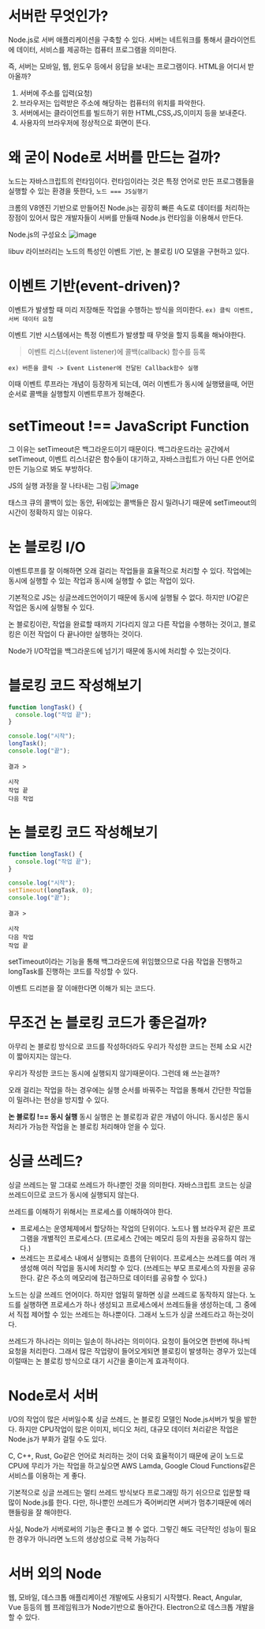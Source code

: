 # 서버란 무엇인가?

Node.js로 서버 애플리케이션을 구축할 수 있다.
서버는 네트워크를 통해서 클라이언트에 데이터, 서비스를 제공하는 컴퓨터 프로그램을 의미한다.

즉, 서버는 모바일, 웹, 윈도우 등에서 응답을 보내는 프로그램이다.
HTML을 어디서 받아올까?

1. 서버에 주소를 입력(요청)
2. 브라우저는 입력받은 주소에 해당하는 컴퓨터의 위치를 파악한다.
3. 서버에서는 클라이언트를 빌드하기 위한 HTML,CSS,JS,이미지 등을 보내준다.
4. 사용자의 브라우저에 정상적으로 화면이 뜬다.

# 왜 굳이 Node로 서버를 만드는 걸까?

노드는 자바스크립트의 런타임이다.
런타임이라는 것은 특정 언어로 만든 프로그램들을 실행할 수 있는 환경을 뜻한다,
`노드 === JS실행기`

크롬의 V8엔진 기반으로 만들어진 Node.js는 굉장히 빠른 속도로 데이터를 처리하는 장점이 있어서 많은 개발자들이 서버를 만들때 Node.js 런타임을 이용해서 만든다.

Node.js의 구성요소
![image](https://thebook.io/img/080229/027_1.jpg)

libuv 라이브러리는 노드의 특성인 이벤트 기반, 논 블로킹 I/O 모델을 구현하고 있다.

# 이벤트 기반(event-driven)?

이벤트가 발생할 때 미리 저장해둔 작업을 수행하는 방식을 의미한다.
`ex) 클릭 이벤트, 서버 데이터 요청`

이벤트 기반 시스템에서는 특정 이벤트가 발생할 때 무엇을 할지 등록을 해놔야한다.

> 이벤트 리스너(event listener)에 콜백(callback) 함수를 등록

`ex) 버튼을 클릭 -> Event Listener에 전달된 Callback함수 실행`

이때 이벤트 루프라는 개념이 등장하게 되는데, 여러 이벤트가 동시에 실행됐을때, 어떤 순서로 콜백을 실행할지 이벤트루프가 정해준다.

# setTimeout !== JavaScript Function

그 이유는 setTimeout은 백그라운드이기 때문이다.
백그라운드라는 공간에서 setTimeout, 이벤트 리스너같은 함수들이 대기하고, 자바스크립트가 아닌 다른 언어로 만든 기능으로 봐도 부방하다.

JS의 실행 과정을 잘 나타내는 그림
![image](https://thebook.io/img/080229/030.jpg)

태스크 큐의 콜백이 있는 동안, 뒤에있는 콜백들은 잠시 밀려나기 때문에 setTimeout의 시간이 정확하지 않는 이유다.

# 논 블로킹 I/O

이벤트루프를 잘 이해하면 오래 걸리는 작업들을 효율적으로 처리할 수 있다. 작업에는 동시에 실행할 수 있는 작업과 동시에 실행할 수 없는 작업이 있다.

기본적으로 JS는 싱글쓰레드언어이기 때문에 동시에 실행될 수 없다. 하지만 I/O같은 작업은 동시에 실행될 수 있다.

논 블로킹이란, 작업을 완료할 때까지 기다리지 않고 다른 작업을 수행하는 것이고, 블로킹은 이전 작업이 다 끝나야만 실행하는 것이다.

Node가 I/O작업을 백그라운드에 넘기기 때문에 동시에 처리할 수 있는것이다.

# 블로킹 코드 작성해보기

```js
function longTask() {
  console.log("작업 끝");
}

console.log("시작");
longTask();
console.log("끝");
```

```
결과 >

시작
작업 끝
다음 작업
```

# 논 블로킹 코드 작성해보기

```js
function longTask() {
  console.log("작업 끝");
}

console.log("시작");
setTimeout(longTask, 0);
console.log("끝");
```

```
결과 >

시작
다음 작업
작업 끝
```

setTimeout이라는 기능을 통해 백그라운드에 위임했으므로 다음 작업을 진행하고 longTask를 진행하는 코드를 작성할 수 있다.

이벤트 드리븐을 잘 이애한다면 이해가 되는 코드다.

# 무조건 논 블로킹 코드가 좋은걸까?

아무리 논 블로킹 방식으로 코드를 작성하더라도 우리가 작성한 코드는 전체 소요 시간이 짧아지지는 않는다.

우리가 작성한 코드는 동시에 실행되지 않기때문이다.
그런데 왜 쓰는걸까?

오래 걸리는 작업을 하는 경우에는 실행 순서를 바꿔주는 작업을 통해서 간단한 작업들이 밀려나는 현상을 방지할 수 있다.

**논 블로킹 !== 동시 실행**
동시 실행은 논 블로킹과 같은 개념이 아니다.
동시성은 동시 처리가 가능한 작업을 논 블로킹 처리해야 얻을 수 있다.

# 싱글 쓰레드?

싱글 쓰레드는 말 그대로 쓰레드가 하나뿐인 것을 의미한다.
자바스크립트 코드는 싱글 쓰레드이므로 코드가 동시에 실행되지 않는다.

쓰레드를 이해하기 위해서는 프로세스를 이해하여야 한다.

- 프로세스는 운영체제에서 할당하는 작업의 단위이다. 노드나 웹 브라우저 같은 프로그램을 개별적인 프로세스다. (프로세스 간에는 메모리 등의 자원을 공유하지 않는다.)
- 쓰레드는 프로세스 내에서 실행되는 흐름의 단위이다. 프로세스는 쓰레드를 여러 개 생성해 여러 작업을 동시에 처리할 수 있다. (쓰레드는 부모 프로세스의 자원을 공유한다. 같은 주소의 메모리에 접근하므로 데이터를 공유할 수 있다.)

노드는 싱글 쓰레드 언어이다. 하지만 엄밀히 말하면 싱글 쓰레드로 동작하지 않는다.
노드를 실행하면 프로세스가 하나 생성되고 프로세스에서 쓰레드들을 생성하는데, 그 중에서 직접 제어할 수 있는 쓰레드는 하나뿐이다. 그래서 노드가 싱글 쓰레드라고 하는것이다.

쓰레드가 하나라는 의미는 일손이 하나라는 의미이다. 요청이 들어오면 한번에 하나씩 요청을 처리한다. 그래서 많은 작업량이 들어오게되면 블로킹이 발생하는 경우가 있는데 이럴때는 논 블로킹 방식으로 대기 시간을 줄이는게 효과적이다.

# Node로서 서버

I/O의 작업이 많은 서버일수록 싱글 쓰레드, 논 블로킹 모델인 Node.js서버가 빛을 발한다.
하지만 CPU작업이 많은 이미지, 비디오 처리, 대규모 데이터 처리같은 작업은 Node.js가 부화가 걸릴 수도 있다.

C, C++, Rust, Go같은 언어로 처리하는 것이 더욱 효율적이기 때문에 굳이 노드로 CPU에 무리가 가는 작업을 하고싶으면 AWS Lamda, Google Cloud Functions같은 서비스를 이용하는 게 좋다.

기본적으로 싱글 쓰레드는 멀티 쓰레드 방식보다 프로그래밍 하기 쉬으므로 입문할 때 많이 Node.js를 한다. 다만, 하나뿐인 쓰레드가 죽어버리면 서버가 멈추기때문에 에러 핸들링을 잘 해야한다.

사실, Node가 서버로써의 기능은 좋다고 볼 수 없다. 그렇긴 해도 극단적인 성능이 필요한 경우가 아니라면 노드의 생상성으로 극복 가능하다

# 서버 외의 Node

웹, 모바일, 데스크톱 애플리케이션 개발에도 사용되기 시작했다.
React, Angular, Vue 등등의 웹 프레임워크가 Node기반으로 돌아간다. Electron으로 데스크톱 개발을 할 수 있다.
